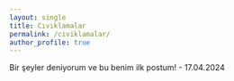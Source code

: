 ```yaml
---
layout: single
title: Cıvıklamalar
permalink: /civiklamalar/
author_profile: true
---
```


Bir şeyler deniyorum ve bu benim ilk postum! - 17.04.2024
